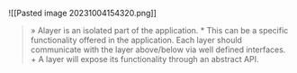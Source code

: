 ![[Pasted image 20231004154320.png]]
> » Alayer is an isolated part of the application. * This can be a specific functionality offered in the application. Each layer should communicate with the layer above/below via well defined interfaces. + A layer will expose its functionality through an abstract API.